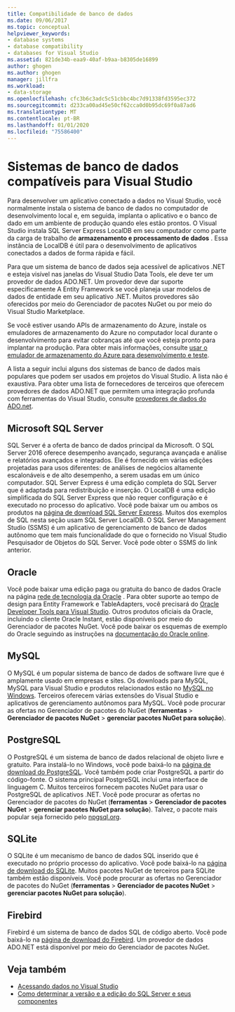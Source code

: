 ```yaml
---
title: Compatibilidade de banco de dados
ms.date: 09/06/2017
ms.topic: conceptual
helpviewer_keywords:
- database systems
- database compatibility
- databases for Visual Studio
ms.assetid: 821de34b-eaa9-40af-b9aa-b8305de16899
author: ghogen
ms.author: ghogen
manager: jillfra
ms.workload:
- data-storage
ms.openlocfilehash: cfc3b6c3adc5c51cbbc4bc7d91338fd3595ec372
ms.sourcegitcommit: d233ca00ad45e50cf62cca0d0b95dc69f0a87ad6
ms.translationtype: MT
ms.contentlocale: pt-BR
ms.lasthandoff: 01/01/2020
ms.locfileid: "75586400"
---
```

# <a name="compatible-database-systems-for-visual-studio"></a>Sistemas de banco de dados compatíveis para Visual Studio

Para desenvolver um aplicativo conectado a dados no Visual Studio, você normalmente instala o sistema de banco de dados no computador de desenvolvimento local e, em seguida, implanta o aplicativo e o banco de dado em um ambiente de produção quando eles estão prontos. O Visual Studio instala SQL Server Express LocalDB em seu computador como parte da carga de trabalho de **armazenamento e processamento de dados** . Essa instância de LocalDB é útil para o desenvolvimento de aplicativos conectados a dados de forma rápida e fácil.

Para que um sistema de banco de dados seja acessível de aplicativos .NET e esteja visível nas janelas do Visual Studio Data Tools, ele deve ter um provedor de dados ADO.NET. Um provedor deve dar suporte especificamente A Entity Framework se você planeja usar modelos de dados de entidade em seu aplicativo .NET. Muitos provedores são oferecidos por meio do Gerenciador de pacotes NuGet ou por meio do Visual Studio Marketplace.

Se você estiver usando APIs de armazenamento do Azure, instale os emuladores de armazenamento do Azure no computador local durante o desenvolvimento para evitar cobranças até que você esteja pronto para implantar na produção. Para obter mais informações, consulte [usar o emulador de armazenamento do Azure para desenvolvimento e teste](/azure/storage/common/storage-use-emulator).

A lista a seguir inclui alguns dos sistemas de banco de dados mais populares que podem ser usados em projetos do Visual Studio. A lista não é exaustiva. Para obter uma lista de fornecedores de terceiros que oferecem provedores de dados ADO.NET que permitem uma integração profunda com ferramentas do Visual Studio, consulte [provedores de dados do ADO.net](/dotnet/framework/data/adonet/data-providers).

## <a name="microsoft-sql-server"></a>Microsoft SQL Server

SQL Server é a oferta de banco de dados principal da Microsoft. O SQL Server 2016 oferece desempenho avançado, segurança avançada e análise e relatórios avançados e integrados. Ele é fornecido em várias edições projetadas para usos diferentes: de análises de negócios altamente escalonáveis e de alto desempenho, a serem usadas em um único computador. SQL Server Express é uma edição completa do SQL Server que é adaptada para redistribuição e inserção.  O LocalDB é uma edição simplificada do SQL Server Express que não requer configuração e é executado no processo do aplicativo. Você pode baixar um ou ambos os produtos na [página de download SQL Server Express](https://www.microsoft.com/sql-server/sql-server-editions-express). Muitos dos exemplos de SQL nesta seção usam SQL Server LocalDB. O SQL Server Management Studio (SSMS) é um aplicativo de gerenciamento de banco de dados autônomo que tem mais funcionalidade do que o fornecido no Visual Studio Pesquisador de Objetos do SQL Server. Você pode obter o SSMS do link anterior.

## <a name="oracle"></a>Oracle

Você pode baixar uma edição paga ou gratuita do banco de dados Oracle na página [rede de tecnologia da Oracle](https://www.oracle.com/database/technologies/oracle-database-software-downloads.html) . Para obter suporte ao tempo de design para Entity Framework e TableAdapters, você precisará do [Oracle Developer Tools para Visual Studio](https://www.oracle.com/database/technologies/developer-tools/visual-studio/). Outros produtos oficiais da Oracle, incluindo o cliente Oracle Instant, estão disponíveis por meio do Gerenciador de pacotes NuGet. Você pode baixar os esquemas de exemplo do Oracle seguindo as instruções na [documentação do Oracle online](https://docs.oracle.com/cd/E11882_01/server.112/e10831/toc.htm).

## <a name="mysql"></a>MySQL

O MySQL é um popular sistema de banco de dados de software livre que é amplamente usado em empresas e sites. Os downloads para MySQL, MySQL para Visual Studio e produtos relacionados estão no [MySQL no Windows](https://www.mysql.com/why-mysql/windows/). Terceiros oferecem várias extensões do Visual Studio e aplicativos de gerenciamento autônomos para MySQL. Você pode procurar as ofertas no Gerenciador de pacotes do NuGet (**ferramentas** > **Gerenciador de pacotes NuGet** > **gerenciar pacotes NuGet para solução**).

## <a name="postgresql"></a>PostgreSQL

O PostgreSQL é um sistema de banco de dados relacional de objeto livre e gratuito. Para instalá-lo no Windows, você pode baixá-lo na [página de download do PostgreSQL](https://www.postgresql.org/download/windows/). Você também pode criar PostgreSQL a partir do código-fonte. O sistema principal PostgreSQL inclui uma interface de linguagem C. Muitos terceiros fornecem pacotes NuGet para usar o PostgreSQL de aplicativos .NET. Você pode procurar as ofertas no Gerenciador de pacotes do NuGet (**ferramentas** > **Gerenciador de pacotes NuGet** > **gerenciar pacotes NuGet para solução**). Talvez, o pacote mais popular seja fornecido pelo [npgsql.org](http://www.npgsql.org).

## <a name="sqlite"></a>SQLite

O SQLite é um mecanismo de banco de dados SQL inserido que é executado no próprio processo do aplicativo. Você pode baixá-lo na [página de download do SQLite](https://www.sqlite.org/download.html). Muitos pacotes NuGet de terceiros para SQLite também estão disponíveis. Você pode procurar as ofertas no Gerenciador de pacotes do NuGet (**ferramentas** > **Gerenciador de pacotes NuGet** > **gerenciar pacotes NuGet para solução**).

## <a name="firebird"></a>Firebird

Firebird é um sistema de banco de dados SQL de código aberto. Você pode baixá-lo na [página de download do Firebird](http://firebirdsql.org/en/downloads/). Um provedor de dados ADO.NET está disponível por meio do Gerenciador de pacotes NuGet.

## <a name="see-also"></a>Veja também

- [Acessando dados no Visual Studio](../data-tools/accessing-data-in-visual-studio.md)
- [Como determinar a versão e a edição do SQL Server e seus componentes](https://support.microsoft.com/help/321185/how-to-determine-the-version-edition-and-update-level-of-sql-server-an)
